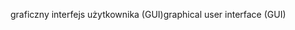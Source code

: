 <span data-ttu-id="bd73f-101">graficzny interfejs użytkownika (GUI)</span><span class="sxs-lookup"><span data-stu-id="bd73f-101">graphical user interface (GUI)</span></span>